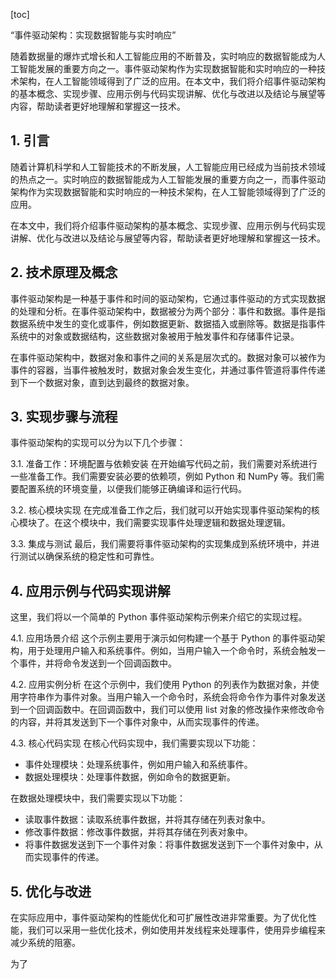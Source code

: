 
[toc]                    
                
                
“事件驱动架构：实现数据智能与实时响应”

随着数据量的爆炸式增长和人工智能应用的不断普及，实时响应的数据智能成为人工智能发展的重要方向之一。事件驱动架构作为实现数据智能和实时响应的一种技术架构，在人工智能领域得到了广泛的应用。在本文中，我们将介绍事件驱动架构的基本概念、实现步骤、应用示例与代码实现讲解、优化与改进以及结论与展望等内容，帮助读者更好地理解和掌握这一技术。

## 1. 引言

随着计算机科学和人工智能技术的不断发展，人工智能应用已经成为当前技术领域的热点之一。实时响应的数据智能成为人工智能发展的重要方向之一，而事件驱动架构作为实现数据智能和实时响应的一种技术架构，在人工智能领域得到了广泛的应用。

在本文中，我们将介绍事件驱动架构的基本概念、实现步骤、应用示例与代码实现讲解、优化与改进以及结论与展望等内容，帮助读者更好地理解和掌握这一技术。

## 2. 技术原理及概念

事件驱动架构是一种基于事件和时间的驱动架构，它通过事件驱动的方式实现数据的处理和分析。在事件驱动架构中，数据被分为两个部分：事件和数据。事件是指数据系统中发生的变化或事件，例如数据更新、数据插入或删除等。数据是指事件系统中的对象或数据结构，这些数据对象被用于触发事件和存储事件记录。

在事件驱动架构中，数据对象和事件之间的关系是层次式的。数据对象可以被作为事件的容器，当事件被触发时，数据对象会发生变化，并通过事件管道将事件传递到下一个数据对象，直到达到最终的数据对象。

## 3. 实现步骤与流程

事件驱动架构的实现可以分为以下几个步骤：

3.1. 准备工作：环境配置与依赖安装
在开始编写代码之前，我们需要对系统进行一些准备工作。我们需要安装必要的依赖项，例如 Python 和 NumPy 等。我们需要配置系统的环境变量，以便我们能够正确编译和运行代码。

3.2. 核心模块实现
在完成准备工作之后，我们就可以开始实现事件驱动架构的核心模块了。在这个模块中，我们需要实现事件处理逻辑和数据处理逻辑。

3.3. 集成与测试
最后，我们需要将事件驱动架构的实现集成到系统环境中，并进行测试以确保系统的稳定性和可靠性。

## 4. 应用示例与代码实现讲解

这里，我们将以一个简单的 Python 事件驱动架构示例来介绍它的实现过程。

4.1. 应用场景介绍
这个示例主要用于演示如何构建一个基于 Python 的事件驱动架构，用于处理用户输入和系统事件。例如，当用户输入一个命令时，系统会触发一个事件，并将命令发送到一个回调函数中。

4.2. 应用实例分析
在这个示例中，我们使用 Python 的列表作为数据对象，并使用字符串作为事件对象。当用户输入一个命令时，系统会将命令作为事件对象发送到一个回调函数中。在回调函数中，我们可以使用 list 对象的修改操作来修改命令的内容，并将其发送到下一个事件对象中，从而实现事件的传递。

4.3. 核心代码实现
在核心代码实现中，我们需要实现以下功能：

- 事件处理模块：处理系统事件，例如用户输入和系统事件。
- 数据处理模块：处理事件数据，例如命令的数据更新。

在数据处理模块中，我们需要实现以下功能：

- 读取事件数据：读取系统事件数据，并将其存储在列表对象中。
- 修改事件数据：修改事件数据，并将其存储在列表对象中。
- 将事件数据发送到下一个事件对象：将事件数据发送到下一个事件对象中，从而实现事件的传递。

## 5. 优化与改进

在实际应用中，事件驱动架构的性能优化和可扩展性改进非常重要。为了优化性能，我们可以采用一些优化技术，例如使用并发线程来处理事件，使用异步编程来减少系统的阻塞。

为了

